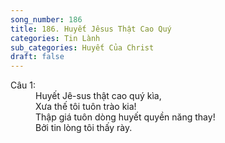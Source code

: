 ```yaml
---
song_number: 186
title: 186. Huyết Jêsus Thật Cao Quý
categories: Tin Lành
sub_categories: Huyết Của Christ
draft: false
---
```

<dl><dt>Câu 1:</dt><dd data-verse="1">Huyết Jê-sus thật cao quý kìa, <br/>Xưa thế tôi tuôn trào kia! <br/>Thập giá tuôn dòng huyết quyền năng thay! <br/>Bởi tin lòng tôi thấy rày. </dd></dl>
